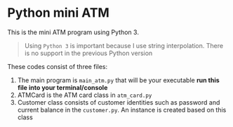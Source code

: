 # Python mini ATM
This is the mini ATM program using Python 3.
> Using `Python 3` is important because I use string interpolation. There is no support in the previous Python version

These codes consist of three files:
1. The main program is `main_atm.py` that will be your executable **run this file into your terminal/console**
2. ATMCard is the ATM card class in `atm_card.py`
3. Customer class consists of customer identities such as password and current balance in the `customer.py`. An instance is created based on this class